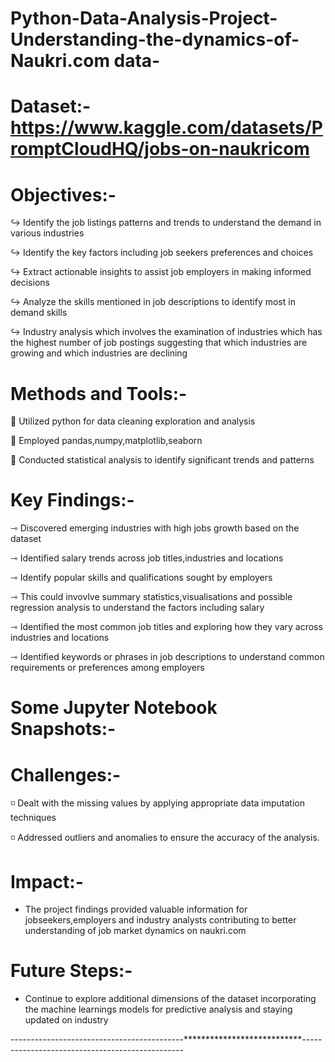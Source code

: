 # Python-Data-Analysis-Project-Understanding-the-dynamics-of-Naukri.com data-

# Dataset:- https://www.kaggle.com/datasets/PromptCloudHQ/jobs-on-naukricom

# Objectives:-

↪ Identify the job listings patterns and trends to understand the demand in various industries

↪ Identify the key factors including job seekers preferences and choices

↪ Extract actionable insights to assist job employers in making informed decisions

↪ Analyze the skills mentioned in job descriptions to identify most in demand skills

↪ Industry analysis which involves the examination of industries which has the highest number of job postings 
  suggesting that which industries are growing and which industries are declining

# Methods and Tools:-

🔷 Utilized python for data cleaning exploration and analysis

🔷 Employed pandas,numpy,matplotlib,seaborn

🔷 Conducted statistical analysis to identify significant trends and patterns

# Key Findings:-

⇾ Discovered emerging industries with high jobs growth based on the dataset

⇾ Identified salary trends across job titles,industries and locations

⇾ Identify popular skills and qualifications sought by employers

⇾ This could invovlve summary statistics,visualisations and possible regression analysis to understand the factors 
   including salary
   
⇾ Identified the most common job titles and exploring how they vary across industries and locations

⇾ Identified keywords or phrases in job descriptions to understand common requirements or preferences among employers

# Some Jupyter Notebook Snapshots:-


# Challenges:-
◽ Dealt with the missing values by applying appropriate data imputation techniques

◽ Addressed outliers and anomalies to ensure the accuracy of the analysis.

# Impact:-
* The project findings provided valuable information for jobseekers,employers and industry analysts contributing to 
  better understanding of job market dynamics on naukri.com

# Future Steps:-
* Continue to explore additional dimensions of the dataset incorporating the machine learnings models
  for predictive analysis and staying updated on industry

-------------------------------------------***************************------------------------------------------------
  
  





















